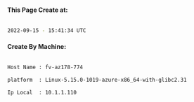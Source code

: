 
   
#### This Page Create at:

```bash

2022-09-15 - 15:41:34 UTC

```

#### Create By Machine:

```bash

Host Name : fv-az178-774

platform  : Linux-5.15.0-1019-azure-x86_64-with-glibc2.31

Ip Local  : 10.1.1.110

```

